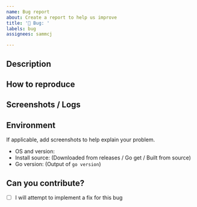 ```yaml
---
name: Bug report
about: Create a report to help us improve
title: '🐞 Bug: '
labels: bug
assignees: sammcj

---
```


<!-- If you're able to contribute a fix, please consider opening a pull request instead of an issue. -->

## Description

<!-- A clear and concise description of what the bug is. -->

## How to reproduce

<!-- A clear and concise description of what you did to reproduce the bug. -->

## Screenshots / Logs

<!-- If applicable, add screenshots to help explain your problem. -->

## Environment

If applicable, add screenshots to help explain your problem.

- OS and version:
- Install source: (Downloaded from releases / Go get / Built from source)
- Go version: (Output of `go version`)

## Can you contribute?

- [ ] I will attempt to implement a fix for this bug

<!-- It's ok if not, but it's always great to have contributors! -->
